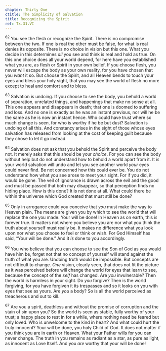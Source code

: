 ```yaml
---
chapter: Thirty One
ctitle: The Simplicity of Salvation
title: Recognizing the Spirit
ref: Tx.31.VI
---
```


<sup>62</sup> You see the flesh or recognize the Spirit. There is no compromise
between the two. If one is real the other must be false, for what is
real denies its opposite. There is no choice in vision but this one.
What you decide in this determines *all* you see and think is real and
hold as true. On this one choice does all your world depend, for here
have you established what you are, as flesh or Spirit in your own
belief. If you choose flesh, you never will escape the body as your own
reality, for you have chosen that you *want* it so. But choose the
Spirit, and all Heaven bends to touch your eyes and bless your holy
sight, that you may see the world of flesh no more except to heal and
comfort and to bless.

<sup>63</sup> Salvation is undoing. If you choose to see the body, you behold a
world of separation, unrelated things, and happenings that make no sense
at all. This one appears and disappears in death; that one is doomed to
suffering and loss. And no one is exactly as he was an instant previous,
nor will he be the same as he is now an instant hence. Who could have
trust where so much change is seen, for who is worthy if he be but dust?
Salvation is undoing of all this. And constancy arises in the sight of
those whose eyes salvation has released from looking at the cost of
keeping guilt because they chose to let it go instead.

<sup>64</sup> Salvation does not ask that you behold the Spirit and perceive the
body not. It merely asks that this should be your *choice*. For you can
see the body without help but do not understand how to behold a world
apart from it. It is your world salvation will undo and let you see
another world *your* eyes could never find. Be not concerned how this
could ever be. You do not understand how what you see arose to meet your
sight. For if you did, it would be gone. The veil of ignorance is drawn
across the evil and the good and must be passed that both may disappear,
so that perception finds no hiding place. How is this done? It is not
done at all. What could there be within the universe which God created
that must still be done?

<sup>65</sup> Only in arrogance could you conceive that *you* must make the way to
Heaven plain. The means are given you by which to see the world that
will replace the one you made. Your will be done! In Heaven as on earth,
this is forever true. It matters not where you believe you are nor what
you think the truth about yourself must really be. It makes no
difference what you look upon nor what you choose to feel or think or
wish. For God Himself has said, “Your will be done.” And it *is* done to
you accordingly.

<sup>66</sup> You who believe that you can choose to see the Son of God as you
would have him be, forget not that no concept of yourself will stand
against the truth of what you are. Undoing truth would be impossible.
But concepts are not difficult to change. *One* vision, clearly seen,
that does not fit the picture as it was perceived before will change the
world for eyes that learn to see, because the concept of the *self* has
changed. Are *you* invulnerable? Then the world is harmless in your
sight. Do *you* forgive? Then is the world forgiving, for you have
forgiven it its trespasses and so it looks on you with eyes that see as
yours. Are *you* a body? So is all the world perceived as treacherous
and out to kill.

<sup>67</sup> Are you a spirit, deathless and without the promise of corruption and
the stain of sin upon you? So the world is seen as stable, fully worthy
of your trust; a happy place to rest in for a while, where nothing need
be feared but only loved. Who is unwelcome to the kind in heart? And
what could hurt the truly innocent? Your will be done, you holy Child of
God. It does not matter if you think you are in earth or Heaven. What
your Father wills for you can never change. The truth in you remains as
radiant as a star, as pure as light, as innocent as Love Itself. And you
*are* worthy that your will be done!

